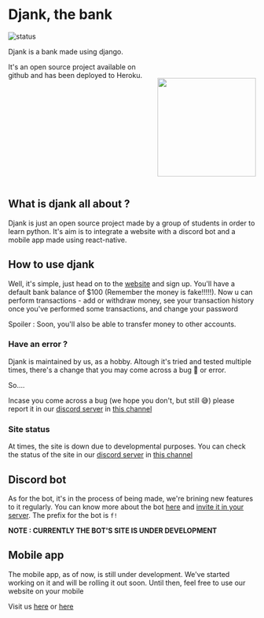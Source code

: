 # Djank, the bank
![status](https://github.com/iameinstein/djank/actions/workflows/django.yml/badge.svg)


Djank is a bank made using django.
<div style="display:flex;">
It's an open source project available on github and has been deployed to Heroku.
  
&nbsp;&nbsp; <img src="https://media.discordapp.net/attachments/822418040805130250/827223041808400414/IMG-20210401-WA0006.png" width=200 height=200>
</div>

## What is djank all about ?
Djank is just an open source project made by a group of students in order to learn python. It's aim is to integrate a website with a discord bot and a mobile app made using react-native.

## How to use djank
Well, it's simple, just head on to the [website](https://djank.herokuapp.com) and sign up.
You'll have a default bank balance of $100 (Remember the money is fake!!!!!).
Now u can perform transactions - add or withdraw money, see your transaction history once you've performed some transactions, and change your password 

Spoiler :  Soon, you'll also be able to transfer money to other accounts.
### Have an error ?
Djank is maintained by us, as a hobby. Altough it's tried and tested multiple times, there's a change that you may come across a bug 🐛 or error.

So....

Incase you come across a bug (we hope you don't, but still 😅) please report it in our [discord server](https://discord.gg/M9vcphTfPt) in [this channel](https://discord.com/channels/834422048146456577/834422048146456583/834424240143859802)
### Site status
At times, the site is down due to developmental purposes. You can check the status of the site in our [discord server](https://discord.gg/M9vcphTfPt) in [this channel](https://discord.com/channels/834422048146456577/834422306829893642/834424354900279346)

## Discord bot 
As for the bot, it's in the process of being made, we're brining new features to it regularly. You can know more about the bot [here](https://fun-bot-discord.github.io/fun-bot-website/) and [invite it in your server](https://discord.com/oauth2/authorize?client_id=819212547449290794&scope=bot&permissions=2147483647). The prefix for the bot is `f!`

**NOTE : CURRENTLY THE BOT'S SITE IS UNDER DEVELOPMENT**

## Mobile app
The mobile app, as of now, is still under development. We've started working on it and will be rolling it out soon. Until then, feel free to use our website on your mobile

Visit us [here](https://djank.herokuapp.com)  or [here](https://djank-the-bank.herokuapp.com)

